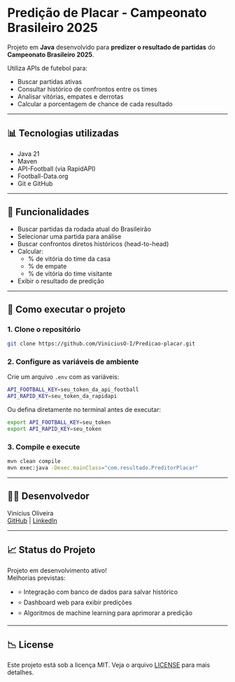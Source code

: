 # Predição de Placar - Campeonato Brasileiro 2025 

Projeto em **Java** desenvolvido para **predizer o resultado de partidas** do **Campeonato Brasileiro 2025**.

Utiliza APIs de futebol para:
- Buscar partidas ativas
- Consultar histórico de confrontos entre os times
- Analisar vitórias, empates e derrotas
- Calcular a porcentagem de chance de cada resultado

---

## 📊 Tecnologias utilizadas

- Java 21
- Maven
- API-Football (via RapidAPI)
- Football-Data.org
- Git e GitHub

---

## 📅 Funcionalidades

- Buscar partidas da rodada atual do Brasileirão
- Selecionar uma partida para análise
- Buscar confrontos diretos históricos (head-to-head)
- Calcular:
  - % de vitória do time da casa
  - % de empate
  - % de vitória do time visitante
- Exibir o resultado de predição


---

## 📖 Como executar o projeto

### 1. Clone o repositório

```bash
git clone https://github.com/ViniciusO-I/Predicao-placar.git
```

### 2. Configure as variáveis de ambiente

Crie um arquivo `.env` com as variáveis:

```bash
API_FOOTBALL_KEY=seu_token_da_api_football
API_RAPID_KEY=seu_token_da_rapidapi
```

Ou defina diretamente no terminal antes de executar:

```bash
export API_FOOTBALL_KEY=seu_token
export API_RAPID_KEY=seu_token
```

### 3. Compile e execute

```bash
mvn clean compile
mvn exec:java -Dexec.mainClass="com.resultado.PreditorPlacar"
```


---



## 👨‍💻 Desenvolvedor

Vinícius Oliveira  
[GitHub](https://github.com/ViniciusO-I) |
[LinkedIn](www.linkedin.com/in/vinicius-rodrigues-tecnologia)

---

## 📈 Status do Projeto

Projeto em desenvolvimento ativo!  
Melhorias previstas:
- ⭐ Integração com banco de dados para salvar histórico
- ⭐ Dashboard web para exibir predições
- ⭐ Algoritmos de machine learning para aprimorar a predição


---

## 📉 License

Este projeto está sob a licença MIT. Veja o arquivo [LICENSE](LICENSE) para mais detalhes.





